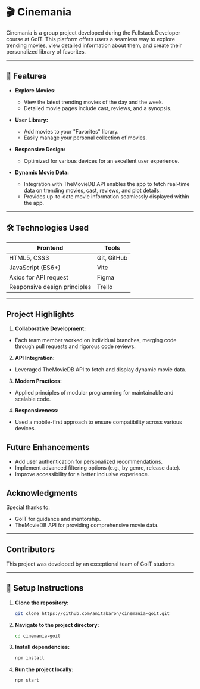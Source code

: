 # 🎬 Cinemania

Cinemania is a group project developed during the Fullstack Developer course at GoIT. This platform offers users a seamless way to explore trending movies, view detailed information about them, and create their personalized library of favorites.

---

## 🌟 Features

- **Explore Movies:**
  - View the latest trending movies of the day and the week.
  - Detailed movie pages include cast, reviews, and a synopsis.

- **User Library:**
  - Add movies to your "Favorites" library.
  - Easily manage your personal collection of movies.

- **Responsive Design:**
  - Optimized for various devices for an excellent user experience.
 
- **Dynamic Movie Data:**
  - Integration with TheMovieDB API enables the app to fetch real-time data on trending movies, cast, reviews, and plot details.
  - Provides up-to-date movie information seamlessly displayed within the app.

---

## 🛠️ Technologies Used

| Frontend                     | Tools         |
|------------------------------|---------------|
| HTML5, CSS3                  | Git, GitHub   |
| JavaScript (ES6+)            | Vite          |
| Axios for API request        | Figma         |  
| Responsive design principles | Trello        |  

---

## Project Highlights
1. **Collaborative Development:**
- Each team member worked on individual branches, merging code through pull requests and rigorous code reviews.

2. **API Integration:**
- Leveraged TheMovieDB API to fetch and display dynamic movie data.

3. **Modern Practices:**
- Applied principles of modular programming for maintainable and scalable code.

4. **Responsiveness:**
- Used a mobile-first approach to ensure compatibility across various devices.

## Future Enhancements
- Add user authentication for personalized recommendations.
- Implement advanced filtering options (e.g., by genre, release date).
- Improve accessibility for a better inclusive experience.

## Acknowledgments
Special thanks to:
- GoIT for guidance and mentorship.
- TheMovieDB API for providing comprehensive movie data.

---

## Contributors
This project was developed by an exceptional team of GoIT students

---

## 🚀 Setup Instructions

1. **Clone the repository:**
   ```bash
   git clone https://github.com/anitabaron/cinemania-goit.git
2. **Navigate to the project directory:**
   ```bash
   cd cinemania-goit
4. **Install dependencies:**
   ```bash
   npm install
6. **Run the project locally:**
   ```bash
   npm start

